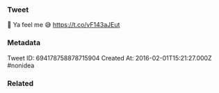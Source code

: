 ### Tweet
💯 Ya feel me 😅 https://t.co/vF143aJEut

### Metadata
Tweet ID: 694178758878715904
Created At: 2016-02-01T15:21:27.000Z
#nonidea

### Related

